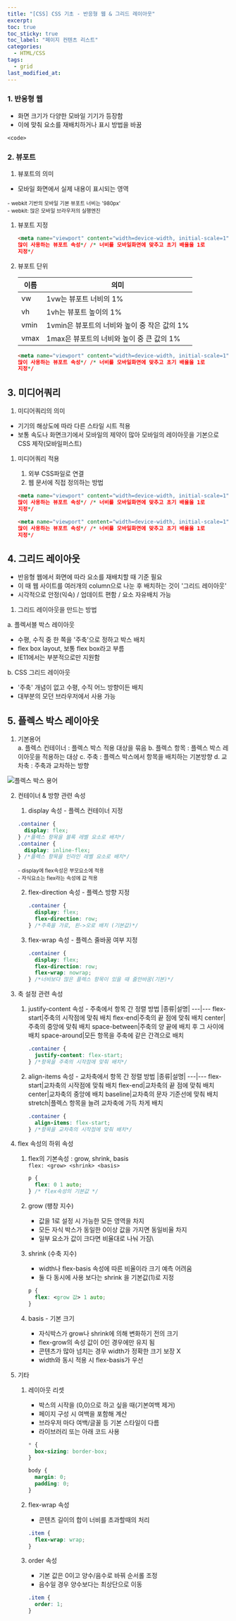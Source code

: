 ```yaml
---
title: "[CSS] CSS 기초 - 반응형 웹 & 그리드 레이아웃"
excerpt:
toc: true
toc_sticky: true
toc_label: "페이지 컨텐츠 리스트"
categories:
  - HTML/CSS
tags:
  - grid
last_modified_at:
---
```


### **1. 반응형 웹**

- 화면 크기가 다양한 모바일 기기가 등장함
- 이에 맞춰 요소를 재배치하거나 표시 방법을 바꿈

`<code>`

### **2. 뷰포트**

1. 뷰포트의 의미

- 모바일 화면에서 실제 내용이 표시되는 영역

<small> - webkit 기반의 모바일 기본 뷰포트 너비는 '980px'</small>  
<small> - webkit: 많은 모바일 브라우저의 실행엔진</small>

1. 뷰포트 지정

   ```html
   <meta name="viewport" content="width=device-width, initial-scale=1" /* 가장
   많이 사용하는 뷰포트 속성*/ /* 너비를 모바일화면에 맞추고 초기 배율을 1로
   지정*/
   ```

2. 뷰포트 단위

   | 이름 | 의미                                         |
   | ---- | -------------------------------------------- |
   | vw   | 1vw는 뷰포트 너비의 1%                       |
   | vh   | 1vh는 뷰포트 높이의 1%                       |
   | vmin | 1vmin은 뷰포트의 너비와 높이 중 작은 값의 1% |
   | vmax | 1max은 뷰포트의 너비와 높이 중 큰 값의 1%    |

   ```html
   <meta name="viewport" content="width=device-width, initial-scale=1" /* 가장
   많이 사용하는 뷰포트 속성*/ /* 너비를 모바일화면에 맞추고 초기 배율을 1로
   지정*/
   ```

## **3. 미디어쿼리**

1. 미디어쿼리의 의미

- 기기의 해상도에 따라 다른 스타일 시트 적용
- 보통 속도나 화면크기에서 모바일의 제약이 많아 모바일의 레이아웃을 기본으로 CSS 제작(모바일퍼스트)

1. 미디어쿼리 적용

   1. 외부 CSS파일로 연결
   2. 웹 문서에 직접 정의하는 방법

   ```html
   <meta name="viewport" content="width=device-width, initial-scale=1" /* 가장
   많이 사용하는 뷰포트 속성*/ /* 너비를 모바일화면에 맞추고 초기 배율을 1로
   지정*/
   ```

   ```html
   <meta name="viewport" content="width=device-width, initial-scale=1" /* 가장
   많이 사용하는 뷰포트 속성*/ /* 너비를 모바일화면에 맞추고 초기 배율을 1로
   지정*/
   ```

## **4. 그리드 레이아웃**

- 반응형 웹에서 화면에 따라 요소를 재배치할 때 기준 필요
- 이 때 웹 사이트를 여러개의 column으로 나눈 후 배치하는 것이 '그리드 레이아웃'
- 시각적으로 안정(익숙) / 업데이트 편함 / 요소 자유배치 가능

1. 그리드 레이아웃을 만드는 방법

a. 플렉서블 박스 레이아웃

- 수평, 수직 중 한 쪽을 '주축'으로 정하고 박스 배치
- flex box layout, 보통 flex box라고 부름
- IE11에서는 부분적으로만 지원함

b. CSS 그리드 레이아웃

- '주축' 개념이 없고 수평, 수직 어느 방향이든 배치
- 대부분의 모던 브라우저에서 사용 가능

## **5. 플렉스 박스 레이아웃**

1. 기본용어  
   a. 플렉스 컨테이너 : 플렉스 박스 적용 대상을 묶음
   b. 플렉스 항목 : 플렉스 박스 레이아웃을 적용하는 대상
   c. 주축 : 플렉스 박스에서 항목을 배치하는 기본방향
   d. 교차축 : 주축과 교차하는 방향

![플렉스 박스 용어](images/../../_posts/images/2021-10-20-image.png)

2. 컨테이너 & 방향 관련 속성

   1. display 속성 - 플렉스 컨테이너 지정

   ```css
   .container {
     display: flex;
   } /*플렉스 항목을 블록 레벨 요소로 배치*/
   .container {
     display: inline-flex;
   } /*플렉스 항목을 인라인 레벨 요소로 배치*/
   ```

   <small>- display에 flex속성은 부모요소에 적용</small>  
    <small>- 자식요소는 flex라는 속성에 값 적용</small>

   2. flex-direction 속성 - 플렉스 방향 지정
      ```css
      .container {
        display: flex;
        flex-direction: row;
      } /*주축을 가로, 왼->오로 배치 (기본값)*/
      ```
   3. flex-wrap 속성 - 플렉스 줄바꿈 여부 지정
      ```css
      .container {
        display: flex;
        flex-direction: row;
        flex-wrap: nowrap;
      } /*너비보다 많은 플렉스 항목이 있을 때 줄안바꿈(기본)*/
      ```

3. 축 설정 관련 속성

   1. justify-content 속성 - 주축에서 항목 간 정렬 방법
      |종류|설명|
      ---|---
      flex-start|주축의 시작점에 맞춰 배치
      flex-end|주축의 끝 점에 맞춰 배치
      center|주축의 중앙에 맞춰 배치
      space-between|주축의 양 끝에 배치 후 그 사이에 배치
      space-around|모든 항목을 주축에 같은 간격으로 배치

      ```css
      .container {
        justify-content: flex-start;
      } /*항목을 주축의 시작점에 맞춰 배치*/
      ```

   2. align-items 속성 - 교차축에서 항목 간 정렬 방법
      |종류|설명|
      ---|---
      flex-start|교차축의 시작점에 맞춰 배치
      flex-end|교차축의 끝 점에 맞춰 배치
      center|교차축의 중앙에 배치
      baseline|교차축의 문자 기준선에 맞춰 배치
      stretch|플렉스 항목을 늘려 교차축에 가득 차게 배치
      ```css
      .container {
        align-items: flex-start;
      } /*항목을 교차축의 시작점에 맞춰 배치*/
      ```

4. flex 속성의 하위 속성

   1. flex의 기본속성 : grow, shrink, basis  
       `flex: <grow> <shrink> <basis>`
      ```css
      p {
        flex: 0 1 auto;
      } /* flex속성의 기본값 */
      ```
   2. grow (팽창 지수)

      - 값을 1로 설정 시 가능한 모든 영역을 차지
      - 모든 자식 박스가 동일한 0이상 값을 가지면 동일비율 차지
      - 일부 요소가 값이 크다면 비율대로 나눠 가짐\

   3. shrink (수축 지수)

      - width나 flex-basis 속성에 따른 비율이라 크기 예측 어려움
      - 둘 다 동시에 사용 보다는 shrink 을 기본값(1)로 지정

      ```css
      p {
        flex: <grow 값> 1 auto;
      }
      ```

   4. basis - 기본 크기
      - 자식박스가 grow나 shrink에 의해 변화하기 전의 크기
      - flex-grow의 속성 값이 0인 경우에만 유지 됨
      - 콘텐츠가 많아 넘치는 경우 width가 정확한 크기 보장 X
      - width와 동시 적용 시 flex-basis가 우선

5. 기타

   1. 레이아웃 리셋

      - 박스의 시작을 (0,0)으로 하고 싶을 때(기본여백 제거)
      - 페이지 구성 시 여백을 포함해 계산
      - 브라우저 마다 여백/글꼴 등 기본 스타일이 다름
      - 라이브러리 또는 아래 코드 사용

      ```css
      * {
        box-sizing: border-box;
      }

      body {
        margin: 0;
        padding: 0;
      }
      ```

   2. flex-wrap 속성

      - 콘텐츠 길이의 합이 너비를 초과할때의 처리

      ```css
      .item {
        flex-wrap: wrap;
      }
      ```

   3. order 속성

      - 기본 값은 0이고 양수/음수로 바꿔 순서롤 조정
      - 음수일 경우 양수보다는 최상단으로 이동

      ```css
      .item {
        order: 1;
      }
      ```
